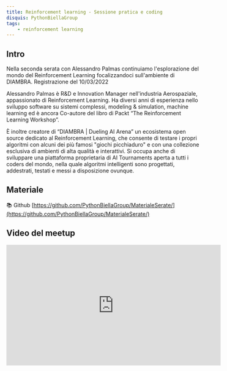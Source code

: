 ```yaml
---
title: Reinforcement learning - Sessione pratica e coding
disquis: PythonBiellaGroup
tags:
    - reinforcement learning
---
```


## Intro

Nella seconda serata con Alessandro Palmas continuiamo l'esplorazione del mondo del Reinforcement Learning focalizzandoci sull'ambiente di DIAMBRA.
Registrazione del 10/03/2022

Alessandro Palmas è R&D e Innovation Manager nell'industria Aerospaziale, appassionato di Reinforcement Learning.
Ha diversi anni di esperienza nello sviluppo software su sistemi complessi, modeling & simulation, machine learning ed è ancora Co-autore del libro di Packt “The Reinforcement Learning Workshop”.

È inoltre creatore di “DIAMBRA | Dueling AI Arena” un ecosistema open source dedicato al Reinforcement Learning, che consente di testare i propri algoritmi con alcuni dei più famosi "giochi picchiaduro" e con una collezione esclusiva di ambienti di alta qualità e interattivi. Si occupa anche di sviluppare una piattaforma proprietaria di AI Tournaments aperta a tutti i coders del mondo, nella quale algoritmi intelligenti sono progettati, addestrati, testati e messi a disposizione ovunque.

## Materiale

📚 Github [https://github.com/PythonBiellaGroup/MaterialeSerate/](https://github.com/PythonBiellaGroup/MaterialeSerate/)

## Video del meetup
<iframe width="560" height="315" src="https://www.youtube.com/embed/TeFdKdRY_BY?si=rQHoVKcoxbACQggr" title="YouTube video player" frameborder="0" allow="accelerometer; autoplay; clipboard-write; encrypted-media; gyroscope; picture-in-picture; web-share" allowfullscreen></iframe>